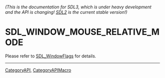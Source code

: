 ###### (This is the documentation for SDL3, which is under heavy development and the API is changing! [SDL2](https://wiki.libsdl.org/SDL2/) is the current stable version!)
# SDL_WINDOW_MOUSE_RELATIVE_MODE

Please refer to [SDL_WindowFlags](SDL_WindowFlags) for details.

----
[CategoryAPI](CategoryAPI), [CategoryAPIMacro](CategoryAPIMacro)

